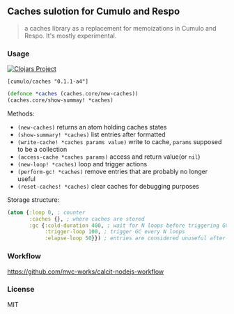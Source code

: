 
Caches sulotion for Cumulo and Respo
----

> a caches library as a replacement for memoizations in Cumulo and Respo. It's mostly experimental.

### Usage

[![Clojars Project](https://img.shields.io/clojars/v/cumulo/caches.svg)](https://clojars.org/cumulo/caches)

```edn
[cumulo/caches "0.1.1-a4"]
```

```clojure
(defonce *caches (caches.core/new-caches))
(caches.core/show-summay! *caches)
```

Methods:

* `(new-caches)` returns an atom holding caches states
* `(show-summary! *caches)` list entries after formatted
* `(write-cache! *caches params value)` write to cache, `params` supposed to be a collection
* `(access-cache *caches params)` access and return value(or `nil`)
* `(new-loop! *caches)` loop and trigger actions
* `(perform-gc! *caches)` remove entries that are probably no longer useful
* `(reset-caches! *caches)` clear caches for debugging purposes

Storage structure:

```clojure
(atom {:loop 0, ; counter
       :caches {}, ; where caches are stored
       :gc {:cold-duration 400, ; wait for N loops before triggering GC
            :trigger-loop 100, ; trigger GC every N loops
            :elapse-loop 50}}) ; entries are considered unuseful after not used for N loops
```

### Workflow

https://github.com/mvc-works/calcit-nodejs-workflow

### License

MIT
